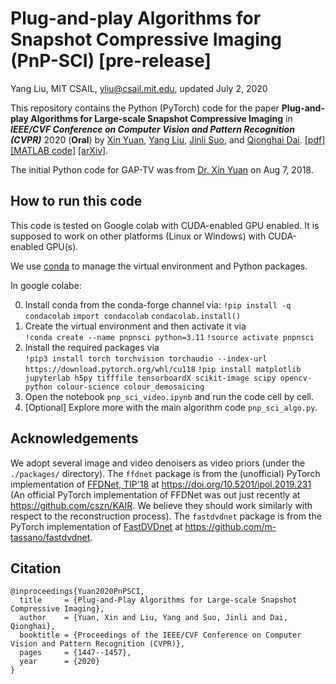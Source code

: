# Plug-and-play Algorithms for Snapshot Compressive Imaging (PnP-SCI) [pre-release]
Yang Liu, MIT CSAIL, yliu@csail.mit.edu, updated July 2, 2020 

This repository contains the Python (PyTorch) code for the paper **Plug-and-play Algorithms for Large-scale Snapshot Compressive Imaging** in ***IEEE/CVF Conference on Computer Vision and Pattern Recognition (CVPR)*** 2020 (**Oral**) by [Xin Yuan](https://www.bell-labs.com/usr/x.yuan), [Yang Liu](https://liuyang12.github.io/), [Jinli Suo](https://sites.google.com/site/suojinli/), and [Qionghai Dai](http://media.au.tsinghua.edu.cn/).
[[pdf]](https://arxiv.org/pdf/2003.13654 "arXiv preprint")   [[MATLAB code]](https://github.com/liuyang12/PnP-SCI "github repository for MATLAB code")   [[arXiv]](https://arxiv.org/abs/2003.13654 "arXiv preprint"). 

The initial Python code for GAP-TV was from [Dr. Xin Yuan](https://www.bell-labs.com/usr/x.yuan) on Aug 7, 2018.


## How to run this code
This code is tested on Google colab with CUDA-enabled GPU enabled. It is supposed to work on other platforms (Linux or Windows) with CUDA-enabled GPU(s). 

We use [conda](https://www.anaconda.com/distribution/) to manage the virtual environment and Python packages.

In google colabe:

0. Install conda from the conda-forge channel via:
`!pip install -q condacolab`
`import condacolab`
`condacolab.install()`
1. Create the virtual environment and then activate it via  
`!conda create --name pnpnsci python=3.11`
`!source activate pnpnsci`
3. Install the required packages via  
`!pip3 install torch torchvision torchaudio --index-url https://download.pytorch.org/whl/cu118`
`!pip install matplotlib jupyterlab h5py tifffile tensorboardX scikit-image scipy opencv-python colour-science colour_demosaicing`
4. Open the notebook `pnp_sci_video.ipynb` and run the code cell by cell.
5. [Optional] Explore more with the main algorithm code `pnp_sci_algo.py`.


## Acknowledgements
We adopt several image and video denoisers as video priors (under the `./packages/` directory). The `ffdnet` package is from the (unofficial) PyTorch implementation of [FFDNet, TIP'18](https://doi.org/10.1109/TIP.2018.2839891) at https://doi.org/10.5201/ipol.2019.231 (An official PyTorch implementation of FFDNet was out just recently at https://github.com/cszn/KAIR. We believe they should work similarly with respect to the reconstruction process). The `fastdvdnet` package is from the PyTorch implementation of [FastDVDnet](https://arxiv.org/abs/1907.01361) at https://github.com/m-tassano/fastdvdnet.

## Citation
```
@inproceedings{Yuan2020PnPSCI,
  title     = {Plug-and-Play Algorithms for Large-scale Snapshot Compressive Imaging},
  author    = {Yuan, Xin and Liu, Yang and Suo, Jinli and Dai, Qionghai},
  booktitle = {Proceedings of the IEEE/CVF Conference on Computer Vision and Pattern Recognition (CVPR)},
  pages     = {1447--1457},
  year      = {2020}
}
```